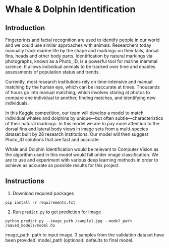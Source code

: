 # Whale & Dolphin Identification

## Introduction
Fingerprints and facial recognition are used to identify people in our world and we could use similar approaches with animals. Researchers today manually track marine life by the shape and markings on their tails, dorsal fins, heads and other body parts. Identification by natural markings via photographs, known as a Photo\_ID, is a powerful tool for marine mammal science. It allows individual animals to be tracked over time and enables assessments of population status and trends.

Currently, most research institutions rely on time-intensive and manual matching by the human eye, which can be inaccurate at times. Thousands of hours go into manual matching, which involves staring at photos to compare one individual to another, finding matches, and identifying new individuals.

In this Kaggle competition, our team will develop a model to match individual whales and dolphins by unique—but often subtle—characteristics of their natural markings. In this model we are to pay more attention to the dorsal fins and lateral body views in image sets from a multi-species dataset built by 28 research institutions. Our model will then suggest Photo\_ID solutions that are fast and accurate.

Whale and Dolphin Identification would be relevant to Computer Vision as the algorithm used in this model would fall under image classification. We are to use and experiment with various deep learning methods in order to achieve as accurate as possible results for this project.

## Instructions
1. Download required packages
```
pip install -r requirements.txt
```

2. Run `predict.py` to get prediction for image
```
python predict.py --image_path /sample1.jpg --model_path /Saved_models/model.h5
```
image_path: path to input image. 3 samples from the validation dataset have been provided.
model_path (optional): defaults to final model. 